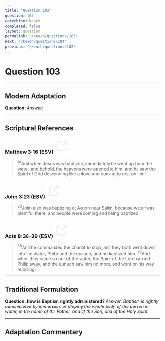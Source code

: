 ```yaml
---
title: "Question 103"
question: 103
catechism: keach
completed: false
layout: question
permalink: "/keach/questions/103"
next: "/keach/questions/104"
previous: "/keach/questions/102"
---
```

# Question 103
---
## Modern Adaptation
<strong>
    Question:
</strong>

<em>
    Answer:
</em>

---
## Scriptural References
### Matthew 3:16 (ESV) <a href="https://biblegateway.com/passage/?search=Matthew+3%3A16&version=ESV"><img src="/assets/svg/link.svg"/></a>
> <sup>16</sup>And when Jesus was baptized, immediately he went up from the water, and behold, the heavens were opened to him, and he saw the Spirit of God descending like a dove and coming to rest on him;

### John 3:23 (ESV) <a href="https://biblegateway.com/passage/?search=John+3%3A23&version=ESV"><img src="/assets/svg/link.svg"/></a>
> <sup>23</sup>John also was baptizing at Aenon near Salim, because water was plentiful there, and people were coming and being baptized

### Acts 8:38-39 (ESV) <a href="https://biblegateway.com/passage/?search=Acts+8%3A38-39&version=ESV"><img src="/assets/svg/link.svg"/></a>
> <sup>38</sup>And he commanded the chariot to stop, and they both went down into the water, Philip and the eunuch, and he baptized him.
> <sup>39</sup>And when they came up out of the water, the Spirit of the Lord carried Philip away, and the eunuch saw him no more, and went on his way rejoicing.

---
## Traditional Formulation
<strong>
    Question: How is Baptism rightly administered?
</strong>

<em>
    Answer: Baptism is rightly administered by immersion, or dipping the whole body of the person in water, in the name of the Father, and of the Son, and of the Holy Spirit.
</em>

---
## Adaptation Commentary
